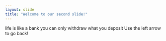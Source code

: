 ```yaml
---
layout: slide
title: "Welcome to our second slide!"
---
```

life is like a bank you can only withdraw what you deposit
Use the left arrow to go back!
